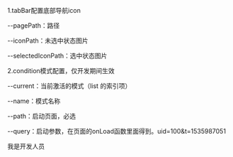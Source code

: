 1.tabBar配置底部导航icon

  --pagePath：路径

  --iconPath：未选中状态图片

  --selectedIconPath：选中状态图片

2.condition模式配置，仅开发期间生效

  --current：当前激活的模式（list 的索引项）

  --name：模式名称

  --path：启动页面，必选
  
  --query：启动参数，在页面的onLoad函数里面得到。uid=100&t=1535987051

  我是开发人员